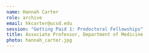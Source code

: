 ```yaml
---
name: Hannah Carter
role: archive
email: hkcarter@ucsd.edu
session: "Getting Paid 1: Predoctoral Fellowships"
title: Associate Professor, Department of Medicine
photo: hannah_carter.jpg
---
```

